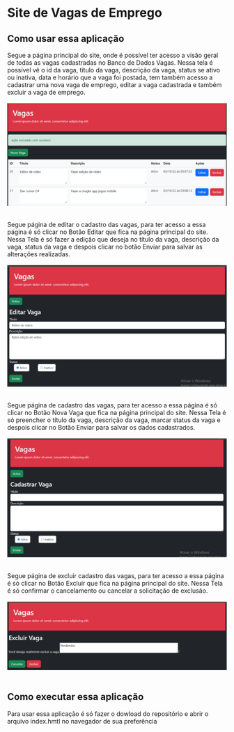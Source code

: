 # Site de Vagas de Emprego


 ## Como usar essa aplicação

Segue a página principal do site, onde é possível ter acesso a visão geral de todas as vagas cadastradas no Banco de Dados Vagas. Nessa tela é possível vê o id da vaga, título da vaga, descrição da vaga, status se ativo ou inativa, data e horário que a vaga foi postada, tem também acesso a cadastrar uma nova vaga de emprego, editar a vaga cadastrada e também excluir a vaga de emprego.
<br/><br/>
<img src="https://github.com/Eliane-Santiago/Site-Vagas/blob/main/Site-Vagas/imagens/img1.png"/>
<br/><br/>

Segue página de editar o cadastro das vagas, para ter acesso a essa página é só clicar no Botão Editar que fica na página principal do site. Nessa Tela é só fazer a edição que deseja no título da vaga, descrição da vaga, status da vaga e despois clicar no botão Enviar para salvar as alterações realizadas.
<br/><br/>
<img src="https://github.com/Eliane-Santiago/Site-Vagas/blob/main/Site-Vagas/imagens/img2.png"/>
<br/><br/>

Segue página de cadastro das vagas, para ter acesso a essa página é só clicar no Botão Nova Vaga que fica na página principal do site. Nessa Tela é só preencher o título da vaga, descrição da vaga, marcar status da vaga e despois clicar no Botão Enviar para salvar os dados  cadastrados.
<br/><br/>
<img src="https://github.com/Eliane-Santiago/Site-Vagas/blob/main/Site-Vagas/imagens/img3.png"/>
<br/><br/>

Segue página de excluir cadastro das vagas, para ter acesso a essa página é só clicar no Botão Excluir que fica na página principal do site. Nessa Tela é só confirmar o cancelamento ou cancelar a solicitação de exclusão.
<br/><br/>
<img src="https://github.com/Eliane-Santiago/Site-Vagas/blob/main/Site-Vagas/imagens/img4.png"/>
<br/><br/>

## Como executar essa aplicação

Para usar essa aplicação é só fazer o dowload do repositório e abrir o arquivo index.hmtl no navegador de sua preferência
